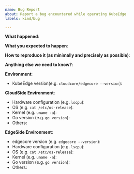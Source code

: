 ```yaml
---
name: Bug Report
about: Report a bug encountered while operating KubeEdge
labels: kind/bug

---
```


<!-- Please use this template while reporting a bug and provide as much info as possible. Thanks!-->
**What happened**:

**What you expected to happen**:

**How to reproduce it (as minimally and precisely as possible)**:

**Anything else we need to know?**:

**Environment**:
- KubeEdge version(e.g. `cloudcore/edgecore --version`):  

**CloudSide Environment**:
- Hardware configuration (e.g. `lscpu`):
- OS (e.g. `cat /etc/os-release`):
- Kernel (e.g. `uname -a`):
- Go version (e.g. `go version`): 
- Others:

**EdgeSide Environment**:
- edgecore version (e.g. `edgecore --version`):
- Hardware configuration (e.g. `lscpu`):
- OS (e.g. `cat /etc/os-release`):
- Kernel (e.g. `uname -a`):
- Go version (e.g. `go version`): 
- Others:
